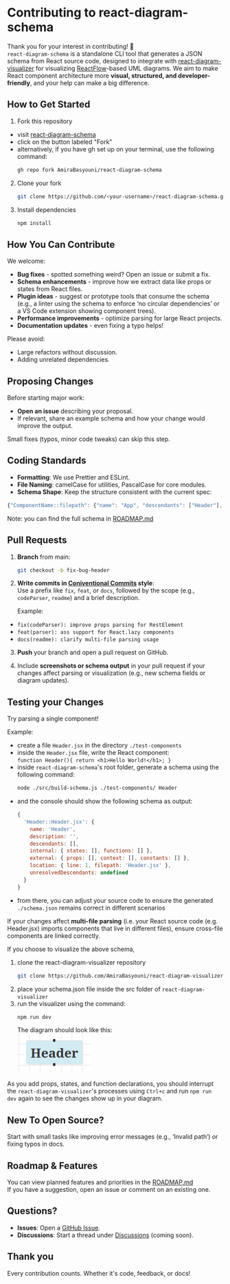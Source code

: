 # Contributing to react-diagram-schema

Thank you for your interest in contributing! 🎉  
`react-diagram-schema` is a standalone CLI tool that generates a JSON schema from React source code, designed to integrate with [react-diagram-visualizer](https://github.com/AmiraBasyouni/react-diagram-visualizer) for visualizing [ReactFlow](https://reactflow.dev/)-based UML diagrams. We aim to make React component architecture more **visual, structured, and developer-friendly**, and your help can make a big difference.

## How to Get Started

1. Fork this repository

- visit [react-diagram-schema](https://github.com/AmiraBasyouni/react-diagram-schema)
- click on the button labeled "Fork"
- alternatively, if you have gh set up on your terminal, use the following command:
  ```bash
  gh repo fork AmiraBasyouni/react-diagram-schema
  ```

2. Clone your fork

   ```bash
   git clone https://github.com/<your-username>/react-diagram-schema.git
   ```

3. Install dependencies
   ```bash
   npm install
   ```

## How You Can Contribute

We welcome:

- **Bug fixes** - spotted something weird? Open an issue or submit a fix.
- **Schema enhancements** - improve how we extract data like props or states from React files.
- **Plugin ideas** - suggest or prototype tools that consume the schema (e.g., a linter using the schema to enforce ‘no circular dependencies’ or a VS Code extension showing component trees).
- **Performance improvements** - optimize parsing for large React projects.
- **Documentation updates** - even fixing a typo helps!

Please avoid:

- Large refactors without discussion.
- Adding unrelated dependencies.

## Proposing Changes

Before starting major work:

- **Open an issue** describing your proposal.
- If relevant, share an example schema and how your change would improve the output.

Small fixes (typos, minor code tweaks) can skip this step.

## Coding Standards

- **Formatting**: We use Prettier and ESLint.
- **File Naming**: camelCase for utilities, PascalCase for core modules.
- **Schema Shape**: Keep the structure consistent with the current spec:

```js
{"ComponentName::filepath": {"name": "App", "descendants": ["Header"], "location": {"line": 7}}}
```

Note: you can find the full schema in [ROADMAP.md](https://github.com/AmiraBasyouni/react-diagram-schema)

## Pull Requests

1. **Branch** from main:

   ```bash
   git checkout -b fix-bug-header
   ```

2. **Write commits in [Coniventional Commits](https://www.conventionalcommits.org/) style**:  
   Use a prefix like `fix`, `feat`, or `docs`, followed by the scope (e.g., `codeParser`, `readme`) and a brief description. 
 
   Example:

- `fix(codeParser): improve props parsing for RestElement`
- `feat(parser): ass support for React.lazy components`
- `docs(readme): clarify multi-file parsing usage`

3. **Push** your branch and open a pull request on GitHub.

4. Include **screenshots or schema output** in your pull request if your changes affect parsing or visualization (e.g., new schema fields or diagram updates).

## Testing your Changes

Try parsing a single component!

Example:

- create a file `Header.jsx` in the directory `./test-components`
- inside the `Header.jsx` file, write the React component:  
  `function Header(){ return <h1>Hello World!</h1>; }`
- inside `react-diagram-schema`'s root folder, generate a schema using the following command:
  ```bash
  node ./src/build-schema.js ./test-components/ Header
  ```
- and the console should show the following schema as output:
  ```js
  {
    'Header::Header.jsx': {
      name: 'Header',
      description: '',
      descendants: [],
      internal: { states: [], functions: [] },
      external: { props: [], context: [], constants: [] },
      location: { line: 1, filepath: 'Header.jsx' },
      unresolvedDescendants: undefined
    }
  }
  ```
- from there, you can adjust your source code to ensure the generated `./schema.json` remains correct in different scenarios

If your changes affect **multi-file parsing** (i.e. your React source code (e.g. Header.jsx) imports components that live in different files), ensure cross-file components are linked correctly.

If you choose to visualize the above schema,

1. clone the react-diagram-visualizer repository
   ```bash
   git clone https://github.com/AmiraBasyouni/react-diagram-visualizer.git
   ```
2. place your schema.json file inside the src folder of `react-diagram-visualizer`
3. run the visualizer using the command:
   ```bash
   npm run dev
   ```
   The diagram should look like this:  
   ![Simple ReactFlow Diagram Demo](assets/contributing-md-diagram-preview.png)

As you add props, states, and function declarations, you should interrupt the `react-diagram-visualizer`'s processes using `Ctrl+c` and run `npm run dev` again to see the changes show up in your diagram.

## New To Open Source?

Start with small tasks like improving error messages (e.g., ‘Invalid path’) or fixing typos in docs.

## Roadmap & Features

You can view planned features and priorities in the [ROADMAP.md](https://github.com/AmiraBasyouni/react-diagram-schema/blob/main/ROADMAP.md)  
If you have a suggestion, open an issue or comment on an existing one.

## Questions?

- **Issues**: Open a [GitHub Issue](https://github.com/AmiraBasyouni/react-diagram-schema/issues).
- **Discussions**: Start a thread under [Discussions](https://github.com/AmiraBasyouni/react-diagram-schema/discussions) (coming soon).

## Thank you

Every contribution counts. Whether it's code, feedback, or docs!
